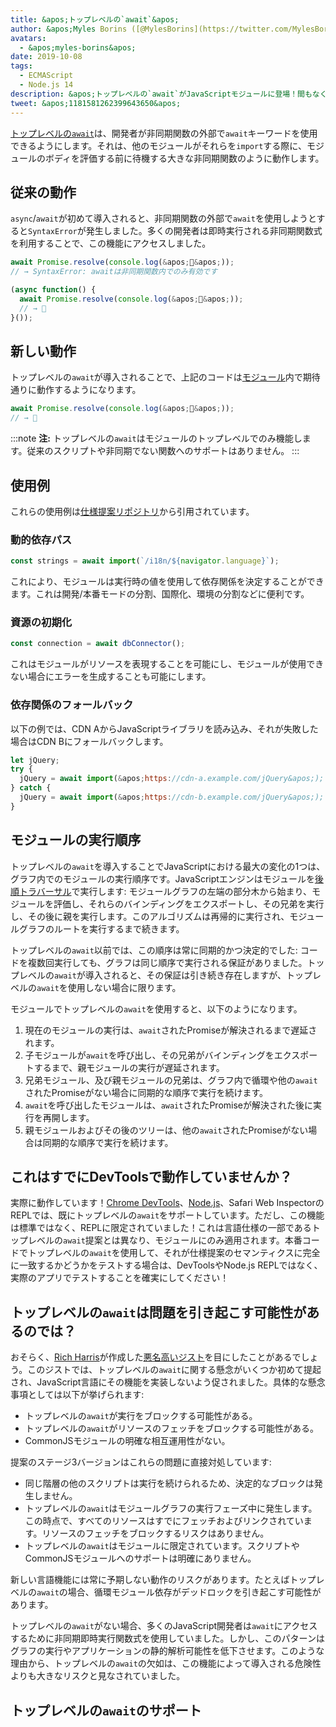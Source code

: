 ```yaml
---
title: &apos;トップレベルの`await`&apos;
author: &apos;Myles Borins ([@MylesBorins](https://twitter.com/MylesBorins))&apos;
avatars:
  - &apos;myles-borins&apos;
date: 2019-10-08
tags:
  - ECMAScript
  - Node.js 14
description: &apos;トップレベルの`await`がJavaScriptモジュールに登場！間もなく非同期関数に入ることなく`await`を使用できるようになります。&apos;
tweet: &apos;1181581262399643650&apos;
---
```

[トップレベルの`await`](https://github.com/tc39/proposal-top-level-await)は、開発者が非同期関数の外部で`await`キーワードを使用できるようにします。それは、他のモジュールがそれらを`import`する際に、モジュールのボディを評価する前に待機する大きな非同期関数のように動作します。

<!--truncate-->
## 従来の動作

`async`/`await`が初めて導入されると、非同期関数の外部で`await`を使用しようとすると`SyntaxError`が発生しました。多くの開発者は即時実行される非同期関数式を利用することで、この機能にアクセスしました。

```js
await Promise.resolve(console.log(&apos;🎉&apos;));
// → SyntaxError: awaitは非同期関数内でのみ有効です

(async function() {
  await Promise.resolve(console.log(&apos;🎉&apos;));
  // → 🎉
}());
```

## 新しい動作

トップレベルの`await`が導入されることで、上記のコードは[モジュール](/features/modules)内で期待通りに動作するようになります。

```js
await Promise.resolve(console.log(&apos;🎉&apos;));
// → 🎉
```

:::note
**注:** トップレベルの`await`はモジュールのトップレベルでのみ機能します。従来のスクリプトや非同期でない関数へのサポートはありません。
:::

## 使用例

これらの使用例は[仕様提案リポジトリ](https://github.com/tc39/proposal-top-level-await#use-cases)から引用されています。

### 動的依存パス

```js
const strings = await import(`/i18n/${navigator.language}`);
```

これにより、モジュールは実行時の値を使用して依存関係を決定することができます。これは開発/本番モードの分割、国際化、環境の分割などに便利です。

### 資源の初期化

```js
const connection = await dbConnector();
```

これはモジュールがリソースを表現することを可能にし、モジュールが使用できない場合にエラーを生成することも可能にします。

### 依存関係のフォールバック

以下の例では、CDN AからJavaScriptライブラリを読み込み、それが失敗した場合はCDN Bにフォールバックします。

```js
let jQuery;
try {
  jQuery = await import(&apos;https://cdn-a.example.com/jQuery&apos;);
} catch {
  jQuery = await import(&apos;https://cdn-b.example.com/jQuery&apos;);
}
```

## モジュールの実行順序

トップレベルの`await`を導入することでJavaScriptにおける最大の変化の1つは、グラフ内でのモジュールの実行順序です。JavaScriptエンジンはモジュールを[後順トラバーサル](https://en.wikibooks.org/wiki/A-level_Computing/AQA/Paper_1/Fundamentals_of_algorithms/Tree_traversal#Post-order)で実行します: モジュールグラフの左端の部分木から始まり、モジュールを評価し、それらのバインディングをエクスポートし、その兄弟を実行し、その後に親を実行します。このアルゴリズムは再帰的に実行され、モジュールグラフのルートを実行するまで続きます。

トップレベルの`await`以前では、この順序は常に同期的かつ決定的でした: コードを複数回実行しても、グラフは同じ順序で実行される保証がありました。トップレベルの`await`が導入されると、その保証は引き続き存在しますが、トップレベルの`await`を使用しない場合に限ります。

モジュールでトップレベルの`await`を使用すると、以下のようになります。

1. 現在のモジュールの実行は、`await`されたPromiseが解決されるまで遅延されます。
1. 子モジュールが`await`を呼び出し、その兄弟がバインディングをエクスポートするまで、親モジュールの実行が遅延されます。
1. 兄弟モジュール、及び親モジュールの兄弟は、グラフ内で循環や他の`await`されたPromiseがない場合に同期的な順序で実行を続けます。
1. `await`を呼び出したモジュールは、`await`されたPromiseが解決された後に実行を再開します。
1. 親モジュールおよびその後のツリーは、他の`await`されたPromiseがない場合は同期的な順序で実行を続けます。

## これはすでにDevToolsで動作していませんか？

実際に動作しています！[Chrome DevTools](https://developers.google.com/web/updates/2017/08/devtools-release-notes#await)、[Node.js](https://github.com/nodejs/node/issues/13209)、Safari Web InspectorのREPLでは、既にトップレベルの`await`をサポートしています。ただし、この機能は標準ではなく、REPLに限定されていました！これは言語仕様の一部であるトップレベルの`await`提案とは異なり、モジュールにのみ適用されます。本番コードでトップレベルの`await`を使用して、それが仕様提案のセマンティクスに完全に一致するかどうかをテストする場合は、DevToolsやNode.js REPLではなく、実際のアプリでテストすることを確実にしてください！

## トップレベルの`await`は問題を引き起こす可能性があるのでは？

おそらく、[Rich Harris](https://twitter.com/Rich_Harris)が作成した[悪名高いジスト](https://gist.github.com/Rich-Harris/0b6f317657f5167663b493c722647221)を目にしたことがあるでしょう。このジストでは、トップレベルの`await`に関する懸念がいくつか初めて提起され、JavaScript言語にその機能を実装しないよう促されました。具体的な懸念事項としては以下が挙げられます:

- トップレベルの`await`が実行をブロックする可能性がある。
- トップレベルの`await`がリソースのフェッチをブロックする可能性がある。
- CommonJSモジュールの明確な相互運用性がない。

提案のステージ3バージョンはこれらの問題に直接対処しています:

- 同じ階層の他のスクリプトは実行を続けられるため、決定的なブロックは発生しません。
- トップレベルの`await`はモジュールグラフの実行フェーズ中に発生します。この時点で、すべてのリソースはすでにフェッチおよびリンクされています。リソースのフェッチをブロックするリスクはありません。
- トップレベルの`await`はモジュールに限定されています。スクリプトやCommonJSモジュールへのサポートは明確にありません。

新しい言語機能には常に予期しない動作のリスクがあります。たとえばトップレベルの`await`の場合、循環モジュール依存がデッドロックを引き起こす可能性があります。

トップレベルの`await`がない場合、多くのJavaScript開発者は`await`にアクセスするために非同期即時実行関数式を使用していました。しかし、このパターンはグラフの実行やアプリケーションの静的解析可能性を低下させます。このような理由から、トップレベルの`await`の欠如は、この機能によって導入される危険性よりも大きなリスクと見なされていました。

## トップレベルの`await`のサポート

<feature-support chrome="89 https://bugs.chromium.org/p/v8/issues/detail?id=9344"
                 firefox="no https://bugzilla.mozilla.org/show_bug.cgi?id=1519100"
                 safari="15 https://bugs.webkit.org/show_bug.cgi?id=202484"
                 nodejs="14"
                 babel="no https://github.com/babel/proposals/issues/44"></feature-support>
